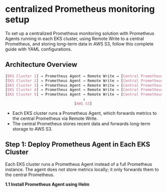 
# centralized Prometheus monitoring setup

To set up a centralized Prometheus monitoring solution with Prometheus Agents running in each EKS cluster, using Remote Write to a central Prometheus, and storing long-term data in AWS S3, follow this complete guide with YAML configurations.

## Architecture Overview
```css
[EKS Cluster 1] → Prometheus Agent → Remote Write → [Central Prometheus] → [Grafana]
[EKS Cluster 2] → Prometheus Agent → Remote Write → [Central Prometheus] → [Grafana]
[EKS Cluster 3] → Prometheus Agent → Remote Write → [Central Prometheus] → [Grafana]
[EKS Cluster 4] → Prometheus Agent → Remote Write → [Central Prometheus] → [Grafana]
[EKS Cluster 5] → Prometheus Agent → Remote Write → [Central Prometheus] → [Grafana]
                                   ↓
                               [AWS S3]
```

- Each EKS cluster runs a Prometheus Agent, which forwards metrics to the central Prometheus via Remote Write.
- The central Prometheus stores recent data and forwards long-term storage to AWS S3.

## Step 1: Deploy Prometheus Agent in Each EKS Cluster
Each EKS cluster runs a Prometheus Agent instead of a full Prometheus instance. The agent does not store metrics locally; it only forwards them to the central Prometheus.

**1.1 Install Prometheus Agent using Helm**
